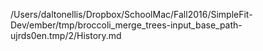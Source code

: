 /Users/daltonellis/Dropbox/SchoolMac/Fall2016/SimpleFit-Dev/ember/tmp/broccoli_merge_trees-input_base_path-ujrds0en.tmp/2/History.md